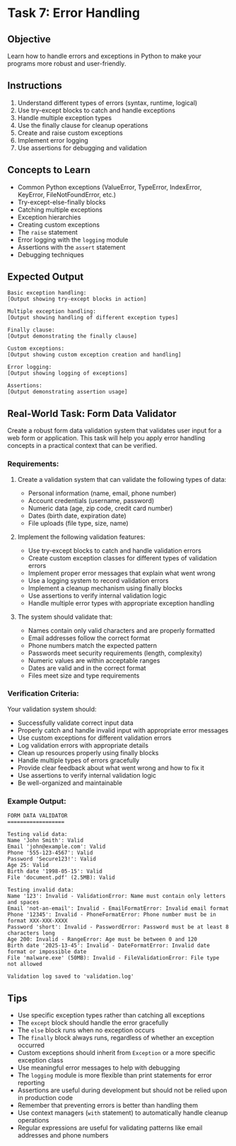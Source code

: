 # Task 7: Error Handling

## Objective
Learn how to handle errors and exceptions in Python to make your programs more robust and user-friendly.

## Instructions
1. Understand different types of errors (syntax, runtime, logical)
2. Use try-except blocks to catch and handle exceptions
3. Handle multiple exception types
4. Use the finally clause for cleanup operations
5. Create and raise custom exceptions
6. Implement error logging
7. Use assertions for debugging and validation

## Concepts to Learn
- Common Python exceptions (ValueError, TypeError, IndexError, KeyError, FileNotFoundError, etc.)
- Try-except-else-finally blocks
- Catching multiple exceptions
- Exception hierarchies
- Creating custom exceptions
- The `raise` statement
- Error logging with the `logging` module
- Assertions with the `assert` statement
- Debugging techniques

## Expected Output
```
Basic exception handling:
[Output showing try-except blocks in action]

Multiple exception handling:
[Output showing handling of different exception types]

Finally clause:
[Output demonstrating the finally clause]

Custom exceptions:
[Output showing custom exception creation and handling]

Error logging:
[Output showing logging of exceptions]

Assertions:
[Output demonstrating assertion usage]
```

## Real-World Task: Form Data Validator

Create a robust form data validation system that validates user input for a web form or application. This task will help you apply error handling concepts in a practical context that can be verified.

### Requirements:
1. Create a validation system that can validate the following types of data:
   - Personal information (name, email, phone number)
   - Account credentials (username, password)
   - Numeric data (age, zip code, credit card number)
   - Dates (birth date, expiration date)
   - File uploads (file type, size, name)

2. Implement the following validation features:
   - Use try-except blocks to catch and handle validation errors
   - Create custom exception classes for different types of validation errors
   - Implement proper error messages that explain what went wrong
   - Use a logging system to record validation errors
   - Implement a cleanup mechanism using finally blocks
   - Use assertions to verify internal validation logic
   - Handle multiple error types with appropriate exception handling

3. The system should validate that:
   - Names contain only valid characters and are properly formatted
   - Email addresses follow the correct format
   - Phone numbers match the expected pattern
   - Passwords meet security requirements (length, complexity)
   - Numeric values are within acceptable ranges
   - Dates are valid and in the correct format
   - Files meet size and type requirements

### Verification Criteria:
Your validation system should:
- Successfully validate correct input data
- Properly catch and handle invalid input with appropriate error messages
- Use custom exceptions for different validation errors
- Log validation errors with appropriate details
- Clean up resources properly using finally blocks
- Handle multiple types of errors gracefully
- Provide clear feedback about what went wrong and how to fix it
- Use assertions to verify internal validation logic
- Be well-organized and maintainable

### Example Output:
```
FORM DATA VALIDATOR
==================

Testing valid data:
Name 'John Smith': Valid
Email 'john@example.com': Valid
Phone '555-123-4567': Valid
Password 'Secure123!': Valid
Age 25: Valid
Birth date '1998-05-15': Valid
File 'document.pdf' (2.5MB): Valid

Testing invalid data:
Name '123': Invalid - ValidationError: Name must contain only letters and spaces
Email 'not-an-email': Invalid - EmailFormatError: Invalid email format
Phone '12345': Invalid - PhoneFormatError: Phone number must be in format XXX-XXX-XXXX
Password 'short': Invalid - PasswordError: Password must be at least 8 characters long
Age 200: Invalid - RangeError: Age must be between 0 and 120
Birth date '2025-13-45': Invalid - DateFormatError: Invalid date format or impossible date
File 'malware.exe' (50MB): Invalid - FileValidationError: File type not allowed

Validation log saved to 'validation.log'
```

## Tips
- Use specific exception types rather than catching all exceptions
- The `except` block should handle the error gracefully
- The `else` block runs when no exception occurs
- The `finally` block always runs, regardless of whether an exception occurred
- Custom exceptions should inherit from `Exception` or a more specific exception class
- Use meaningful error messages to help with debugging
- The `logging` module is more flexible than print statements for error reporting
- Assertions are useful during development but should not be relied upon in production code
- Remember that preventing errors is better than handling them
- Use context managers (`with` statement) to automatically handle cleanup operations
- Regular expressions are useful for validating patterns like email addresses and phone numbers